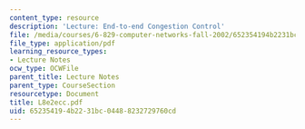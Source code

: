 ```yaml
---
content_type: resource
description: 'Lecture: End-to-end Congestion Control'
file: /media/courses/6-829-computer-networks-fall-2002/652354194b2231bc04488232729760cd_L8e2ecc.pdf
file_type: application/pdf
learning_resource_types:
- Lecture Notes
ocw_type: OCWFile
parent_title: Lecture Notes
parent_type: CourseSection
resourcetype: Document
title: L8e2ecc.pdf
uid: 65235419-4b22-31bc-0448-8232729760cd
---
```

